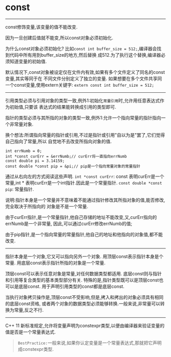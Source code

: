 # const
---

const修饰变量,该变量的值不能改变.

因为一旦创建后值就不能变,所以const对象必须初始化.

为什么const对象必须初始化?
比如`const int buffer_size = 512;`,编译器会找到代码中所有用到buffer_size的地方,然后替换
成512.为了执行这个替换,编译器必须知道变量的初始值.

默认情况下,const对象被设定仅在文件内有效,如果有多个文件定义了同名的const变量,其实等同于在
不同文件分别定义了独立的变量.
如果想要在多个文件共享同一个const变量,使用extern关键字:
`extern const int buffer_size = 512;`

---

引用类型必须与引用对象的类型一致,例外1:初始化`常量引用`时,允许用任意表达式作为初始值,只要该
表达式的结果能转换成引用的类型即可.

指针的类型必须与其所指的对象的类型一致,例外1:允许一个指向常量的指针指向一个非常量对象.

换个想法:所谓指向常量的指针或引用,不过是指针或引用"自以为是"罢了,它们觉得自己指向了常量,所以
自觉地不去改变所指向对象的值.

```
int errNumb = 0;
int *const curErr = &errNumb;// curErr将一直指向errNumb
const double pi = 3.14159;
const double *const pip = &pi;// pip是一个指向常量对象的常量指针
```
通过从右向左的方式阅读这些声明.
`int *const curErr`: const 表明curErr是一个常量,int * 表明curErr是一个int指针.因此是一个常量指针.
`const double *const pip`: 常量指针.

说明:指针本身是一个常量并不意味着不能通过指针修改其所指对象的值,能否修改,完全取决于所指向的
对象是不是一个常量.

由于curErr指针,是一个常量指针,他自己存储的地址不能改变,又,curErr指向的errNumb是一个非常量,
因此,可以通过curErr修改errNumb的值;

由于pip指针,是一个指向常量的常量指针,他自己的地址和他指向的对象值,都不能改变.

---

指针本身是一个对象,它又可以指向另外一个对象.
用顶层const表示指针本身是个常量.
用底层const表示指针所指的对象是一个常量.

顶层const可以表示任意对象是常量,对任何数据类型都适用.
底层const则与指针和引用等复合类型的基本类型部分有关.
特殊的是,指针类型既可以是顶层const也可以是底层const.
用于声明引用类型的const都是底层const.

当执行对象拷贝操作是,顶层const不受影响,但是,拷入和拷出的对象必须具有相同的底层const资格,
或者两个对象的数据类型必须能够转换.一般来说,非常量可以转换为常量,反之不行.

---

C++ 11 新标准规定,允许将变量声明为constexpr类型,以便由编译器来验证变量的值是否是一个常量表达式.

>`BestPractice:`一般来说,如果你认定变量是一个常量表达式,那就把它声明成constexpr类型.
